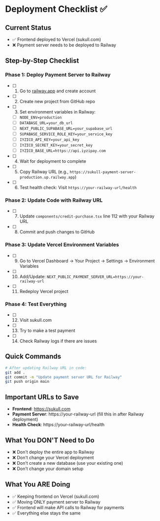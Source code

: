 # Deployment Checklist ✅

## Current Status
- ✅ Frontend deployed to Vercel (sukull.com)
- ❌ Payment server needs to be deployed to Railway

## Step-by-Step Checklist

### Phase 1: Deploy Payment Server to Railway
- [ ] 1. Go to [railway.app](https://railway.app) and create account
- [ ] 2. Create new project from GitHub repo
- [ ] 3. Set environment variables in Railway:
  - [ ] `NODE_ENV=production`
  - [ ] `DATABASE_URL=your_db_url`
  - [ ] `NEXT_PUBLIC_SUPABASE_URL=your_supabase_url`
  - [ ] `SUPABASE_SERVICE_ROLE_KEY=your_service_key`
  - [ ] `IYZICO_API_KEY=your_api_key`
  - [ ] `IYZICO_SECRET_KEY=your_secret_key`
  - [ ] `IYZICO_BASE_URL=https://api.iyzipay.com`
- [ ] 4. Wait for deployment to complete
- [ ] 5. Copy Railway URL (e.g., `https://sukull-payment-server-production.up.railway.app`)
- [ ] 6. Test health check: Visit `https://your-railway-url/health`

### Phase 2: Update Code with Railway URL
- [ ] 7. Update `components/credit-purchase.tsx` line 112 with your Railway URL
- [ ] 8. Commit and push changes to GitHub

### Phase 3: Update Vercel Environment Variables
- [ ] 9. Go to Vercel Dashboard → Your Project → Settings → Environment Variables
- [ ] 10. Add/Update: `NEXT_PUBLIC_PAYMENT_SERVER_URL=https://your-railway-url`
- [ ] 11. Redeploy Vercel project

### Phase 4: Test Everything
- [ ] 12. Visit sukull.com
- [ ] 13. Try to make a test payment
- [ ] 14. Check Railway logs if there are issues

## Quick Commands

```bash
# After updating Railway URL in code:
git add .
git commit -m "Update payment server URL for Railway"
git push origin main
```

## Important URLs to Save
- **Frontend**: https://sukull.com
- **Payment Server**: https://your-railway-url (fill this in after Railway deployment)
- **Health Check**: https://your-railway-url/health

## What You DON'T Need to Do
- ❌ Don't deploy the entire app to Railway
- ❌ Don't change your Vercel deployment
- ❌ Don't create a new database (use your existing one)
- ❌ Don't change your domain setup

## What You ARE Doing
- ✅ Keeping frontend on Vercel (sukull.com)
- ✅ Moving ONLY payment server to Railway
- ✅ Frontend will make API calls to Railway for payments
- ✅ Everything else stays the same 